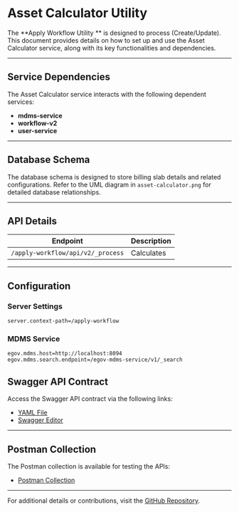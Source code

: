 # Asset Calculator Utility

The **Apply Workflow Utility ** is designed to process (Create/Update). This document provides details on how to set up and use the Asset Calculator service, along with its key functionalities and dependencies.

---


## Service Dependencies

The Asset Calculator service interacts with the following dependent services:
- **mdms-service**
- **workflow-v2**
- **user-service**

---

## Database Schema

The database schema is designed to store billing slab details and related configurations. Refer to the UML diagram in `asset-calculator.png` for detailed database relationships.

---

## API Details

| **Endpoint**                      | **Description**      |
|-----------------------------------|----------------------|
| `/apply-workflow/api/v2/_process` | Calculates           |

---

## Configuration

### Server Settings
```properties
server.context-path=/apply-workflow

```

### MDMS Service
```properties
egov.mdms.host=http://localhost:8094
egov.mdms.search.endpoint=/egov-mdms-service/v1/_search
```

## Swagger API Contract

Access the Swagger API contract via the following links:
- [YAML File](https://raw.githubusercontent.com/egovernments/municipal-services/master/docs/fsm/Fsm_Apply_Contract.yaml)
- [Swagger Editor](https://editor.swagger.io/)

---

## Postman Collection

The Postman collection is available for testing the APIs:
- [Postman Collection]()

---

For additional details or contributions, visit the [GitHub Repository](https://github.com/upyog/UPYOG).
